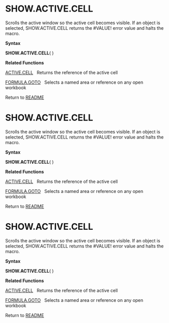 # SHOW.ACTIVE.CELL

Scrolls the active window so the active cell becomes visible. If an
object is selected, SHOW.ACTIVE.CELL returns the \#VALUE\! error value
and halts the macro.

**Syntax**

**SHOW.ACTIVE.CELL**( )

**Related Functions**

[ACTIVE.CELL](ACTIVE.CELL.md)&nbsp;&nbsp;&nbsp;Returns the reference of the active cell

[FORMULA.GOTO](FORMULA.GOTO.md)&nbsp;&nbsp;&nbsp;Selects a named area or reference on any
open workbook



Return to [README](README.md#S)

# SHOW.ACTIVE.CELL

Scrolls the active window so the active cell becomes visible. If an
object is selected, SHOW.ACTIVE.CELL returns the \#VALUE\! error value
and halts the macro.

**Syntax**

**SHOW.ACTIVE.CELL**( )

**Related Functions**

[ACTIVE.CELL](ACTIVE.CELL.md)&nbsp;&nbsp;&nbsp;Returns the reference of the active cell

[FORMULA.GOTO](FORMULA.GOTO.md)&nbsp;&nbsp;&nbsp;Selects a named area or reference on any
open workbook



Return to [README](README.md#S)

# SHOW.ACTIVE.CELL

Scrolls the active window so the active cell becomes visible. If an
object is selected, SHOW.ACTIVE.CELL returns the \#VALUE\! error value
and halts the macro.

**Syntax**

**SHOW.ACTIVE.CELL**( )

**Related Functions**

[ACTIVE.CELL](ACTIVE.CELL.md)&nbsp;&nbsp;&nbsp;Returns the reference of the active cell

[FORMULA.GOTO](FORMULA.GOTO.md)&nbsp;&nbsp;&nbsp;Selects a named area or reference on any
open workbook



Return to [README](README.md#S)

